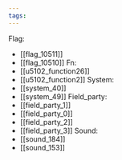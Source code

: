 ```yaml
---
tags:
---
```

Flag:
- [[flag_10511]]
- [[flag_10510]]
Fn:
- [[u5102_function26]]
- [[u5102_function2]]
System:
- [[system_40]]
- [[system_49]]
Field_party:
- [[field_party_1]]
- [[field_party_0]]
- [[field_party_2]]
- [[field_party_3]]
Sound:
- [[sound_184]]
- [[sound_153]]
